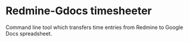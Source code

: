 Redmine-Gdocs timesheeter
=========================

Command line tool which transfers time entries from Redmine to Google Docs spreadsheet.
